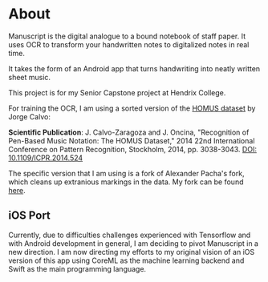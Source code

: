 # About 

Manuscript is the digital analogue to a bound notebook of staff paper. It uses OCR to transform your handwritten notes to digitalized notes in real time.

It takes the form of an Android app that turns handwriting into neatly written sheet music. 

This project is for my Senior Capstone project at Hendrix College.

For training the OCR, I am using a sorted version of the [HOMUS dataset](https://grfia.dlsi.ua.es/homus/) by Jorge Calvo:

**Scientific Publication**: J. Calvo-Zaragoza and J. Oncina, "Recognition of Pen-Based Music Notation: The HOMUS Dataset," 2014 22nd International Conference on Pattern Recognition, Stockholm, 2014, pp. 3038-3043. [DOI: 10.1109/ICPR.2014.524](http://dx.doi.org/10.1109/ICPR.2014.524)

The specific version that I am using is a fork of Alexander Pacha's fork, which cleans up extranious markings in the data. My fork can be found [here](https://github.com/ivyjsgit/Homus).

## iOS Port

Currently, due to difficulties challenges experienced with Tensorflow and with Android development in general, I am deciding to pivot Manuscript in a new direction. I am now directing my efforts to my original vision of an iOS version of this app using CoreML as the machine learning backend and Swift as the main programming language.
